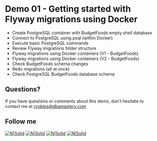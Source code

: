 # Demo 01 - Getting started with Flyway migrations using Docker

* Create PostgreSQL container with BudgetFoods empty shell database
* Connect to PostgreSQL using psql (within Docker)
* Execute basic PostgreSQL commands
* Review Flyway migrations folder structure
* Flyway migrations using Docker containers (V1 - BudgetFoods)
* Flyway migrations using Docker containers (V2 - BudgetFoods)
* Check BudgetFoods schema changes
* Redo migrations (all at once)
* Check PostgreSQL BudgetFoods database schema

## Questions?
If you have questions or comments about this demo, don't hesitate to contact me at <crobles@dbamastery.com>

## Follow me
[![N|Solid](http://dbamastery.com/wp-content/uploads/2018/08/if_twitter_circle_color_107170.png)](https://twitter.com/dbamastery) [![N|Solid](http://dbamastery.com/wp-content/uploads/2018/08/if_github_circle_black_107161.png)](https://github.com/dbamaster) [![N|Solid](http://dbamastery.com/wp-content/uploads/2018/08/if_linkedin_circle_color_107178.png)](https://www.linkedin.com/in/croblesdba/) [![N|Solid](http://dbamastery.com/wp-content/uploads/2018/08/if_browser_1055104.png)](http://dbamastery.com/)
